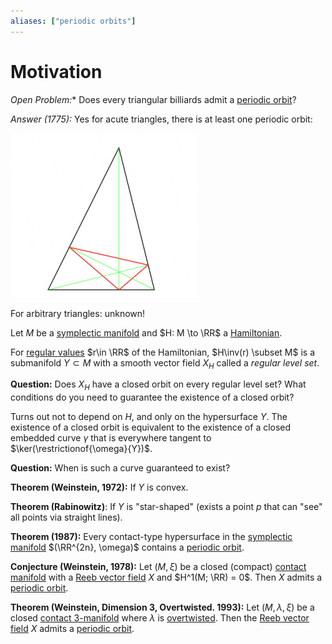 ```yaml
---
aliases: ["periodic orbits"]
---
```


# Motivation

*Open Problem:**
Does every triangular billiards admit a [periodic orbit](periodic%20orbit.md)?

*Answer (1775):* 
Yes for acute triangles, there is at least one periodic orbit:

![](../figures/figures%201/2020-02-01-23-59-05.png)

For arbitrary triangles: unknown!

Let $M$ be a [symplectic manifold](symplectic.md) and $H: M \to \RR$ a [Hamiltonian](Hamiltonian.md).

For [regular values](regular%20value) $r\in \RR$ of the  Hamiltonian, $H\inv(r) \subset M$ is a submanifold $Y\subset M$ with a smooth vector field $X_H$ called a *regular level set*.

**Question:**
Does $X_H$ have a closed orbit on every regular level set?
What conditions do you need to guarantee the existence of a closed orbit?

Turns out not to depend on $H$, and only on the hypersurface $Y$.
The existence of a closed orbit is equivalent to the existence of a closed embedded curve $\gamma$ that is everywhere tangent to $\ker(\restrictionof{\omega}{Y})$.

**Question:**
When is such a curve guaranteed to exist?

**Theorem (Weinstein, 1972):** 
If $Y$ is convex.

**Theorem (Rabinowitz)**: 
If $Y$ is "star-shaped" (exists a point $p$ that can "see" all points via straight lines).

**Theorem (1987):**
Every contact-type hypersurface in the [symplectic manifold](symplectic.md) $(\RR^{2n}, \omega)$ contains a [periodic orbit](periodic%20orbit.md).

**Conjecture (Weinstein, 1978):**
Let $(M, \xi)$ be a closed (compact) [contact manifold](Subjects/Contact.md) with a [Reeb vector field](Reeb%20vector%20field) $X$ and $H^1(M; \RR) = 0$. Then $X$ admits a [periodic orbit](periodic%20orbit.md).

**Theorem (Weinstein, Dimension 3, Overtwisted. 1993):**
Let $(M, \lambda, \xi)$ be a closed [contact 3-manifold](Subjects/Contact.md) where $\lambda$ is [overtwisted](overtwisted%20contact%20structure.md). 
Then the [Reeb vector field](Reeb%20vector%20field) $X$ admits a [periodic orbit](periodic%20orbit.md).